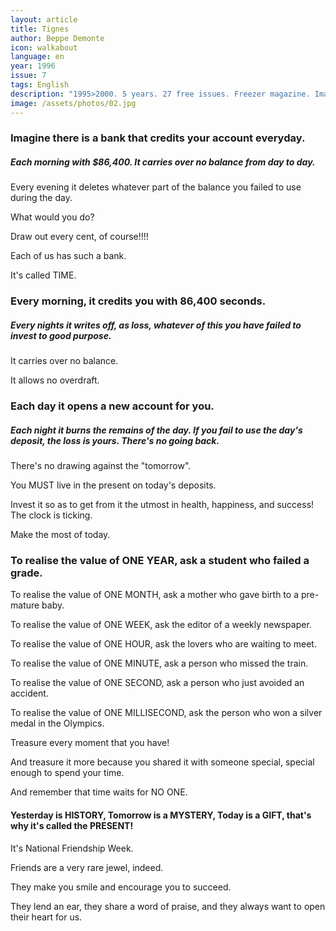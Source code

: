 ```yaml
---
layout: article
title: Tignes
author: Beppe Demonte
icon: walkabout
language: en
year: 1996
issue: 7
tags: English
description: "1995>2000. 5 years. 27 free issues. Freezer magazine. Imagine there is a bank that credits your account everyday. Each morning with $86,400. It carries over no balance from day to day. Every evening it deletes whatever part of the balance you failed to use during the day. "
image: /assets/photos/02.jpg
---
```


### Imagine there is a bank that credits your account everyday.

##### Each morning with $86,400. It carries over no balance from day to day.

Every evening it deletes whatever part of the balance you failed to use during the day.

What would you do?

Draw out every cent, of course!!!!

Each of us has such a bank.

It's called TIME.

### Every morning, it credits you with 86,400 seconds.

##### Every nights it writes off, as loss, whatever of this you have failed to invest to good purpose.

It carries over no balance.

It allows no overdraft.

### Each day it opens a new account for you.  

##### Each night it burns the remains of the day. If you fail to use the day's deposit, the loss is yours. There's no going back.

There's no drawing against the "tomorrow".

You MUST live in the present on today's deposits.

Invest it so as to get from it the utmost in health, happiness, and success!
The clock is ticking.

Make the most of today.

### To realise the value of ONE YEAR, ask a student who failed a grade.

To realise the value of ONE MONTH, ask a mother who gave birth to a pre-mature baby.

To realise the value of ONE WEEK, ask the editor of a weekly newspaper.

To realise the value of ONE HOUR, ask the lovers who are waiting to meet.

To realise the value of ONE MINUTE, ask a person who missed the train.

To realise the value of ONE SECOND, ask a person who just avoided an accident.

To realise the value of ONE MILLISECOND, ask the person who won a silver medal in the Olympics.

Treasure every moment that you have!

And treasure it more because you shared it with someone special, special enough to spend your time.

And remember that time waits for NO ONE.

#### Yesterday is HISTORY, Tomorrow is a MYSTERY, Today is a GIFT, that's why it's called the PRESENT!

It's National Friendship Week.

Friends are a very rare jewel, indeed.

They make you smile and encourage you to succeed.

They lend an ear, they share a word of praise, and they always want to open their heart for us.
